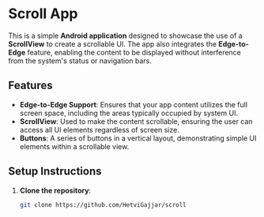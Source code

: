 # Scroll App

This is a simple **Android application** designed to showcase the use of a **ScrollView** to create a scrollable UI. The app also integrates the **Edge-to-Edge** feature, enabling the content to be displayed without interference from the system's status or navigation bars.

## Features

- **Edge-to-Edge Support**: Ensures that your app content utilizes the full screen space, including the areas typically occupied by system UI.
- **ScrollView**: Used to make the content scrollable, ensuring the user can access all UI elements regardless of screen size.
- **Buttons**: A series of buttons in a vertical layout, demonstrating simple UI elements within a scrollable view.

## Setup Instructions

1. **Clone the repository**:
   ```bash
   git clone https://github.com/HetviGajjar/scroll
